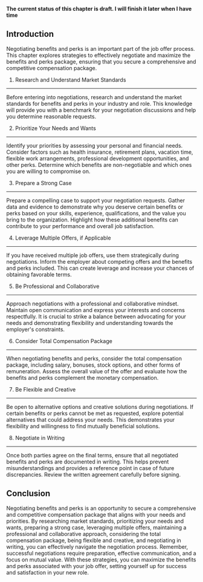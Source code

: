 **The current status of this chapter is draft. I will finish it later when I have time**

Introduction
------------

Negotiating benefits and perks is an important part of the job offer process. This chapter explores strategies to effectively negotiate and maximize the benefits and perks package, ensuring that you secure a comprehensive and competitive compensation package.

1. Research and Understand Market Standards
-------------------------------------------

Before entering into negotiations, research and understand the market standards for benefits and perks in your industry and role. This knowledge will provide you with a benchmark for your negotiation discussions and help you determine reasonable requests.

2. Prioritize Your Needs and Wants
----------------------------------

Identify your priorities by assessing your personal and financial needs. Consider factors such as health insurance, retirement plans, vacation time, flexible work arrangements, professional development opportunities, and other perks. Determine which benefits are non-negotiable and which ones you are willing to compromise on.

3. Prepare a Strong Case
------------------------

Prepare a compelling case to support your negotiation requests. Gather data and evidence to demonstrate why you deserve certain benefits or perks based on your skills, experience, qualifications, and the value you bring to the organization. Highlight how these additional benefits can contribute to your performance and overall job satisfaction.

4. Leverage Multiple Offers, if Applicable
------------------------------------------

If you have received multiple job offers, use them strategically during negotiations. Inform the employer about competing offers and the benefits and perks included. This can create leverage and increase your chances of obtaining favorable terms.

5. Be Professional and Collaborative
------------------------------------

Approach negotiations with a professional and collaborative mindset. Maintain open communication and express your interests and concerns respectfully. It is crucial to strike a balance between advocating for your needs and demonstrating flexibility and understanding towards the employer's constraints.

6. Consider Total Compensation Package
--------------------------------------

When negotiating benefits and perks, consider the total compensation package, including salary, bonuses, stock options, and other forms of remuneration. Assess the overall value of the offer and evaluate how the benefits and perks complement the monetary compensation.

7. Be Flexible and Creative
---------------------------

Be open to alternative options and creative solutions during negotiations. If certain benefits or perks cannot be met as requested, explore potential alternatives that could address your needs. This demonstrates your flexibility and willingness to find mutually beneficial solutions.

8. Negotiate in Writing
-----------------------

Once both parties agree on the final terms, ensure that all negotiated benefits and perks are documented in writing. This helps prevent misunderstandings and provides a reference point in case of future discrepancies. Review the written agreement carefully before signing.

Conclusion
----------

Negotiating benefits and perks is an opportunity to secure a comprehensive and competitive compensation package that aligns with your needs and priorities. By researching market standards, prioritizing your needs and wants, preparing a strong case, leveraging multiple offers, maintaining a professional and collaborative approach, considering the total compensation package, being flexible and creative, and negotiating in writing, you can effectively navigate the negotiation process. Remember, successful negotiations require preparation, effective communication, and a focus on mutual value. With these strategies, you can maximize the benefits and perks associated with your job offer, setting yourself up for success and satisfaction in your new role.
